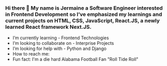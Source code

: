 ### Hi there 👋 My name is Jermaine a Software Engineer interested in Frontend Development so I’ve emphasized my learnings and current projects on HTML, CSS, JavaScript, React.JS, a newly learned React framework Next.JS.



- I’m currently learning - Frontend Technologies
- I’m looking to collaborate on - Interprise Projects
- I’m looking for help with - Python and Django
- How to reach me: 
- Fun fact: I'm a die hard Alabama Football Fan "Roll Tide Roll"


